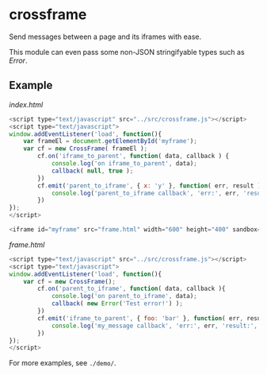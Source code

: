 # crossframe

Send messages between a page and its iframes with ease.

This module can even pass some non-JSON stringifyable types such as _Error_.

## Example

_index.html_

```javascript
<script type="text/javascript" src="../src/crossframe.js"></script>
<script type="text/javascript">
window.addEventListener('load', function(){
	var frameEl = document.getElementById('myframe');
	var cf = new CrossFrame( frameEl );
		cf.on('iframe_to_parent', function( data, callback ) {
			console.log('on iframe_to_parent', data);
			callback( null, true );
		})
		cf.emit('parent_to_iframe', { x: 'y' }, function( err, result ){
			console.log('parent_to_iframe callback', 'err:', err, 'result:', result);
		})
});
</script>

<iframe id="myframe" src="frame.html" width="600" height="400" sandbox="allow-scripts"></iframe>
```

_frame.html_

```javascript
<script type="text/javascript" src="../src/crossframe.js"></script>
<script type="text/javascript">
window.addEventListener('load', function(){
	var cf = new CrossFrame();
		cf.on('parent_to_iframe', function( data, callback ){
			console.log('on parent_to_iframe', data);
			callback( new Error('Test error!') );
		})
		cf.emit('iframe_to_parent', { foo: 'bar' }, function( err, result ){
			console.log('my_message callback', 'err:', err, 'result:', result);
		})
});
</script>
```

For more examples, see `./demo/`.